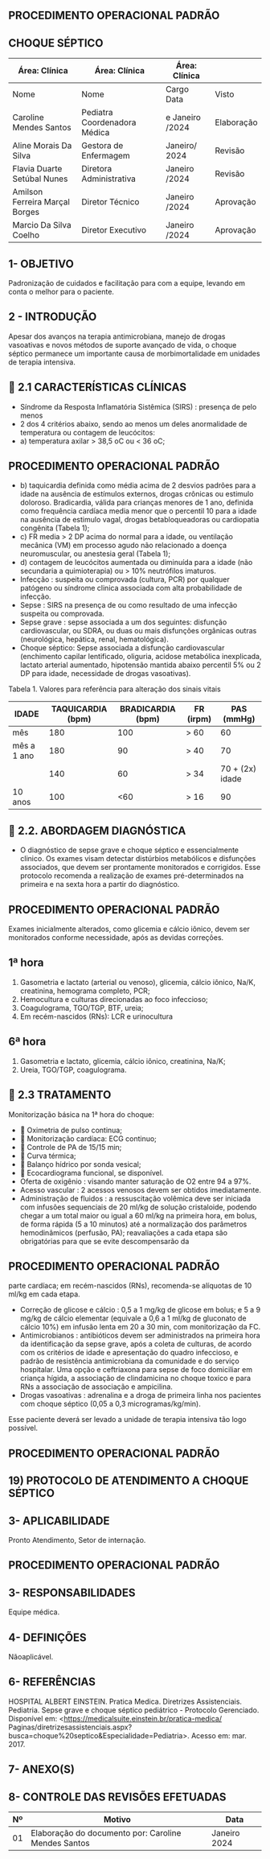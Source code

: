 <!-- image -->

## PROCEDIMENTO OPERACIONAL PADRÃO

## CHOQUE SÉPTICO

| Área: Clínica                  | Área: Clínica                | Área: Clínica   |            |
|--------------------------------|------------------------------|-----------------|------------|
| Nome                           | Nome                         | Cargo Data      | Visto      |
| Caroline Mendes Santos         | Pediatra Coordenadora Médica | e Janeiro /2024 | Elaboração |
| Aline Morais Da Silva          | Gestora de Enfermagem        | Janeiro/ 2024   | Revisão    |
| Flavia Duarte Setúbal Nunes    | Diretora Administrativa      | Janeiro /2024   | Revisão    |
| Amilson Ferreira Marçal Borges | Diretor Técnico              | Janeiro /2024   | Aprovação  |
| Marcio Da Silva Coelho         | Diretor Executivo            | Janeiro /2024   | Aprovação  |

## 1- OBJETIVO

Padronização de cuidados e facilitação para com a equipe, levando em conta o melhor para o paciente.

## 2 - INTRODUÇÃO

Apesar dos avanços na terapia antimicrobiana, manejo de drogas vasoativas e novos métodos de suporte avançado de  vida, o choque séptico permanece um importante causa de morbimortalidade em unidades de terapia intensiva.

##  2.1 CARACTERÍSTICAS CLÍNICAS

- Síndrome da Resposta Inflamatória Sistêmica (SIRS) : presença de pelo menos
- 2 dos 4 critérios abaixo, sendo ao menos um deles anormalidade de temperatura ou contagem de leucócitos:
- a) temperatura axilar &gt; 38,5 oC ou &lt; 36 oC;

<!-- image -->

## PROCEDIMENTO OPERACIONAL PADRÃO

- b) taquicardia definida como média acima de 2 desvios padrões para a idade na ausência de estímulos externos, drogas crônicas ou estimulo doloroso. Bradicardia, válida para crianças menores de 1 ano, definida como frequência cardíaca media menor  que  o  percentil  10  para  a  idade  na  ausência  de  estimulo  vagal,  drogas betabloqueadoras ou cardiopatia congênita (Tabela 1);
- c) FR media &gt; 2 DP acima do normal para a idade, ou ventilação mecânica (VM) em processo agudo não relacionado a doença neuromuscular, ou anestesia geral (Tabela 1);
- d) contagem de leucócitos aumentada ou diminuída para a idade (não secundaria a quimioterapia) ou &gt; 10% neutrófilos imaturos.
- Infecção : suspeita ou comprovada (cultura, PCR) por qualquer patógeno ou síndrome clinica associada com alta probabilidade de infecção.
- Sepse : SIRS na presença de ou como resultado de uma infecção suspeita ou comprovada.
- Sepse grave : sepse associada a um dos seguintes: disfunção cardiovascular, ou SDRA, ou duas ou mais disfunções orgânicas outras (neurológica, hepática, renal, hematológica).
-  Choque  séptico: Sepse  associada  a  disfunção  cardiovascular  (enchimento capilar lentificado, oliguria, acidose metabólica inexplicada, lactato arterial aumentado,  hipotensão  mantida  abaixo  percentil  5%  ou  2  DP  para  idade, necessidade de drogas vasoativas).

Tabela 1. Valores para referência para alteração dos sinais vitais

| IDADE       |   TAQUICARDIA (bpm) | BRADICARDIA (bpm)   | FR (irpm)   | PAS (mmHg)      |
|-------------|---------------------|---------------------|-------------|-----------------|
| mês         |                 180 | 100                 | > 60        | 60              |
| mês a 1 ano |                 180 | 90                  | > 40        | 70              |
|             |                 140 | 60                  | > 34        | 70 + (2x) idade |
| 10 anos     |                 100 | <60                 | > 16        | 90              |

##  2.2. ABORDAGEM DIAGNÓSTICA

- O  diagnóstico  de  sepse  grave  e  choque  séptico  e  essencialmente  clinico.  Os exames visam detectar distúrbios metabólicos e disfunções associados, que devem ser prontamente monitorados e corrigidos. Esse protocolo recomenda a realização de exames pré-determinados na primeira e na sexta hora a partir do diagnóstico.

<!-- image -->

## PROCEDIMENTO OPERACIONAL PADRÃO

Exames  inicialmente alterados, como  glicemia e cálcio iônico,  devem  ser monitorados conforme necessidade, após as devidas correções.

## 1ª hora

1. Gasometria e lactato (arterial ou venoso), glicemia, cálcio iônico, Na/K, creatinina, hemograma completo, PCR;
2. Hemocultura e culturas direcionadas ao foco infeccioso;
3. Coagulograma, TGO/TGP, BTF, ureia;
4. Em recém-nascidos (RNs): LCR e urinocultura

## 6ª hora

1. Gasometria e lactato, glicemia, cálcio iônico, creatinina, Na/K;
2. Ureia, TGO/TGP, coagulograma.

##  2.3 TRATAMENTO

Monitorização básica na 1ª hora do choque:

-  Oximetria de pulso continua;
-  Monitorização cardíaca: ECG continuo;
-  Controle de PA de 15/15 min;
-  Curva térmica;
-  Balanço hídrico por sonda vesical;
-  Ecocardiograma funcional, se disponível.
- Oferta de oxigênio : visando manter saturação de O2 entre 94 a 97%.
- Acesso vascular : 2 acessos venosos devem ser obtidos imediatamente.
- Administração de fluidos : a ressuscitação volêmica deve ser iniciada com infusões sequenciais de 20 ml/kg de solução cristaloide, podendo chegar a um total maior ou igual a 60 ml/kg na primeira hora, em bolus, de forma rápida (5 a 10 minutos) até a normalização dos parâmetros hemodinâmicos (perfusão, PA); reavaliações a cada etapa são obrigatórias para que se evite descompensarão da

<!-- image -->

## PROCEDIMENTO OPERACIONAL PADRÃO

parte cardíaca; em recém-nascidos (RNs), recomenda-se alíquotas de 10 ml/kg em cada etapa.

- Correção de glicose e cálcio : 0,5 a 1 mg/kg de glicose em bolus; e 5 a 9 mg/kg de  cálcio  elementar  (equivale  a  0,6  a  1  ml/kg  de  gluconato  de  cálcio  10%)  em infusão lenta em 20 a 30 min, com monitorização da FC.
- Antimicrobianos : antibióticos devem ser administrados na primeira hora da identificação da sepse grave, após a coleta de culturas, de acordo com os critérios de idade e apresentação do quadro infeccioso, e padrão de resistência antimicrobiana da comunidade e do serviço hospitalar. Uma opção e ceftriaxona para sepse de foco domiciliar em criança hígida, a associação de clindamicina no choque toxico e para RNs a associação de associação e ampicilina.
- Drogas vasoativas :  adrenalina e a droga de primeira linha nos pacientes com choque séptico (0,05 a 0,3 microgramas/kg/min).

Esse paciente deverá ser levado a unidade de terapia intensiva tão logo possível.

<!-- image -->

## PROCEDIMENTO OPERACIONAL PADRÃO

## 19) PROTOCOLO DE ATENDIMENTO A CHOQUE SÉPTICO

<!-- image -->

## 3- APLICABILIDADE

Pronto Atendimento, Setor de internação.

<!-- image -->

## PROCEDIMENTO OPERACIONAL PADRÃO

## 3- RESPONSABILIDADES

Equipe médica.

## 4- DEFINIÇÕES

Nãoaplicável.

## 6- REFERÊNCIAS

HOSPITAL  ALBERT  EINSTEIN.  Pratica  Medica.  Diretrizes  Assistenciais.  Pediatria. Sepse  grave  e  choque  séptico  pediátrico -  Protocolo  Gerenciado.  Disponível  em: &lt;https://medicalsuite.einstein.br/pratica-medica/ Paginas/diretrizesassistenciais.aspx?busca=choque%20septico&amp;Especialidade=Pediatria&gt;.  Acesso  em: mar. 2017.

## 7- ANEXO(S)

## 8- CONTROLE DAS REVISÕES EFETUADAS

|   Nº | Motivo                                              | Data         |
|------|-----------------------------------------------------|--------------|
|   01 | Elaboração do documento por: Caroline Mendes Santos | Janeiro 2024 |